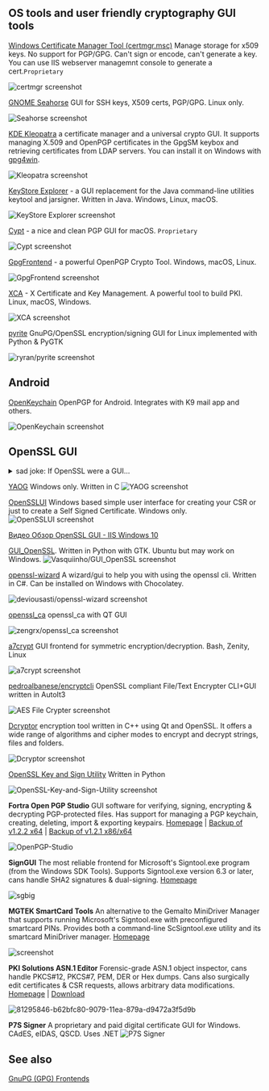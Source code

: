 ## OS tools and user friendly cryptography GUI tools

[Windows Certificate Manager Tool (certmgr.msc)](https://learn.microsoft.com/en-us/dotnet/framework/tools/certmgr-exe-certificate-manager-tool)
Manage storage for x509 keys. No support for PGP/GPG. Can't sign or encode, can't generate a key. You can use IIS webserver managemnt console to generate a cert.`Proprietary`

![certmgr screenshot](https://user-images.githubusercontent.com/415502/271792055-2332fd61-8b82-4890-94be-4fcaf09002e1.png)


[GNOME Seahorse](https://wiki.gnome.org/Apps/Seahorse) GUI for SSH keys, X509 certs, PGP/GPG. Linux only.

![Seahorse screenshot](https://upload.wikimedia.org/wikipedia/commons/5/5b/Gnome_Seahorse_3.12.2.png)



[KDE Kleopatra](https://apps.kde.org/kleopatra/) a certificate manager and a universal crypto GUI.
It supports managing X.509 and OpenPGP certificates in the GpgSM keybox and retrieving certificates from LDAP servers.
You can install it on Windows with [gpg4win](https://gpg4win.org/index.html).

![Kleopatra screenshot](https://kde.org/images/screenshots/kleopatra.png)


[KeyStore Explorer](https://github.com/kaikramer/keystore-explorer) - a GUI replacement for the Java command-line utilities keytool and jarsigner.
Written in Java. Windows, Linux, macOS.

![KeyStore Explorer screenshot](https://raw.githubusercontent.com/kaikramer/kaikramer.github.io/main/images/win10_mykeystore.png)


[Cypt](https://cypt.osyne.com/) - a nice and clean PGP GUI for macOS. `Proprietary`

![Cypt screenshot](https://user-images.githubusercontent.com/415502/272812889-fa41622c-3791-48c5-bbee-cfbb8ebb4b80.png)



[GpgFrontend](https://www.gpgfrontend.bktus.com/) - a powerful OpenPGP Crypto Tool. Windows, macOS, Linux.

![GpgFrontend screenshot](https://user-images.githubusercontent.com/415502/273472254-de17b125-e1e7-4d76-8386-e09415353c3c.png)


[XCA](https://github.com/chris2511/xca) - X Certificate and Key Management.
A powerful tool to build PKI.
Linux, macOS, Windows.

![XCA screenshot](https://user-images.githubusercontent.com/415502/273336796-61e55d95-2b3e-4d55-bd46-8020d62566ab.png)




[pyrite](https://github.com/stokito/pyrite) GnuPG/OpenSSL encryption/signing GUI for Linux implemented with Python & PyGTK

![ryran/pyrite screenshot](https://camo.githubusercontent.com/0e4a1650dee083ecb7d79db0d853a7f76111a150e9c46af2ad5ec713afb4c844/687474703a2f2f6231392e6f72672f6c696e75782f7079726974652f31656e635f7478742e706e67)

## Android

[OpenKeychain](https://www.openkeychain.org/) OpenPGP for Android. Integrates with K9 mail app and others.


![OpenKeychain screenshot](https://www.openkeychain.org/public/images/screen1.png)



## OpenSSL GUI

<details>
<summary>sad joke: If OpenSSL were a GUI...</summary>

![If OpenSSL were a GUI](https://user-images.githubusercontent.com/415502/271791002-49f8a077-98eb-49ea-99d1-8ee7110952f0.png)

(c) [Carl Tashian](https://smallstep.com/blog/if-openssl-were-a-gui/)
</details>

[YAOG](https://github.com/patrickpr/YAOG) Windows only. Written in C
![YAOG screenshot](https://raw.githubusercontent.com/patrickpr/YAOG/master/img/main.jpg)


[OpenSSLUI](https://github.com/A9G-Data-Droid/OpenSSLUI) Windows based simple user interface for creating your CSR or just to create a Self Signed Certificate. Windows only.
![OpenSSLUI screenshot](https://user-images.githubusercontent.com/26984068/128235989-164f4c8e-394f-46ec-8f4b-83cbb4d68859.jpg)

[Видео Обзор OpenSSL GUI - IIS Windows 10](https://www.youtube.com/watch?v=9_ognfTeJvw)


[GUI_OpenSSL](https://github.com/Vasquiinho/GUI_OpenSSL). Written in Python with GTK. Ubuntu but may work on Windows.
![Vasquiinho/GUI_OpenSSL screenshot](https://raw.githubusercontent.com/Vasquiinho/GUI_OpenSSL/master/Image/apresentacao.PNG)


[openssl-wizard](https://github.com/deviousasti/openssl-wizard) A wizard/gui to help you with using the openssl cli. Written in C#.
Can be installed on Windows with Chocolatey.

![deviousasti/openssl-wizard screenshot](https://user-images.githubusercontent.com/2375486/75088352-07941780-5572-11ea-9ac5-a078a2faf6a7.png)


[openssl_ca](https://github.com/zengrx/openssl_ca) openssl_ca with QT GUI

![zengrx/openssl_ca screenshot](https://raw.githubusercontent.com/zengrx/openssl_ca/master/Doc/pictures/client.png)


[a7crypt](https://github.com/ryran/a7crypt) GUI frontend for symmetric encryption/decryption. Bash, Zenity, Linux

![a7crypt screenshot](http://b19.org/linux/a7crypt/menuA.png)


[pedroalbanese/encryptcli](https://github.com/pedroalbanese/encryptcli)  OpenSSL compliant File/Text Encrypter CLI+GUI written in AutoIt3

![AES File Crypter screenshot](https://github-production-user-asset-6210df.s3.amazonaws.com/415502/271795729-2ba0834d-0a4f-4390-ae94-5117e599397b.png)



[Dcryptor](https://github.com/darshan-open-source/Dcryptor) encryption tool written in C++ using Qt and OpenSSL.
It offers a wide range of algorithms and cipher modes to encrypt and decrypt strings, files and folders.

![Dcryptor screenshot](https://raw.githubusercontent.com/darshan-open-source/Dcryptor/main/screenshots/Screenshot.png)


[OpenSSL Key and Sign Utility](https://github.com/LpCodes/OpenSSL-Key-and-Sign-Utility) Written in Python

![OpenSSL-Key-and-Sign-Utility screenshot](https://raw.githubusercontent.com/LpCodes/OpenSSL-Key-and-Sign-Utility/main/image.png)



**Fortra Open PGP Studio**
GUI software for verifying, signing, encrypting & decrypting PGP-protected files.
Has support for managing a PGP keychain, creating, deleting, import & exporting keypairs.
[Homepage](https://www.goanywhere.com/products/open-pgp-studio) | [Backup of v1.2.2 x64](https://web.archive.org/web/20231120223315/https://static.goanywhere.com/releases/goanywhere/openpgpstudio/gapgpstudio1_2_2_windows-x64.exe) | [Backup of v1.2.1 x86/x64](https://web.archive.org/web/20231120223425/https://static.goanywhere.com/releases/goanywhere/openpgpstudio/gapgpstudio1_2_1_windows.exe)

![OpenPGP-Studio](https://user-images.githubusercontent.com/131653305/284412737-c7629a8e-5db1-4e94-b6a0-b0356dd43ee4.png)

**SignGUI**
The most reliable frontend for Microsoft's Signtool.exe program (from the Windows SDK Tools).
Supports Signtool.exe version 6.3 or later, cans handle SHA2 signatures & dual-signing.
[Homepage](https://www.briggsoft.com/signgui.htm)

![sgbig](https://user-images.githubusercontent.com/131653305/284413619-44b181f3-b6d0-4ba5-a129-cc03d714a4f5.png)

**MGTEK SmartCard Tools**
An alternative to the Gemalto MiniDriver Manager that supports running Microsoft's Signtool.exe with preconfigured smartcard PINs.
Provides both a command-line ScSigntool.exe utility and its smartcard MiniDriver manager.
[Homepage](https://www.mgtek.com/smartcard)

![screenshot](https://user-images.githubusercontent.com/131653305/284414889-b4d9701f-4697-4b7a-b3f3-60c0312689eb.png)

**PKI Solutions ASN.1 Editor**
Forensic-grade ASN.1 object inspector, cans handle PKCS#12, PKCS#7, PEM, DER or Hex dumps.
Cans also surgically edit certificates & CSR requests, allows arbitrary data modifications.
[Homepage](https://github.com/PKISolutions/Asn1Editor.WPF) | [Download](https://github.com/PKISolutions/Asn1Editor.WPF/releases)

![81295846-b62bfc80-9079-11ea-879a-d9472a3f5d9b](https://user-images.githubusercontent.com/131653305/284415784-5b7b69e0-93f1-4fde-a658-611e48f0a906.png)


**P7S Signer**
A proprietary and paid digital certificate GUI for Windows. CAdES, eIDAS, QSCD. Uses .NET
![P7S Signer](https://www.signfiles.com/resources/P7SSigner.jpg)
 


## See also
[GnuPG (GPG) Frontends](https://www.gnupg.org/software/frontends.html)
